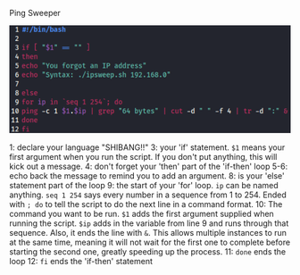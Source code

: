 Ping Sweeper

![BashScript](Images/20240402102617.png)

1: declare your language "SHIBANG!!"
3: your 'if' statement.  `$1` means your first argument when you run the script.  If you don't put anything, this will kick out a message.
4: don't forget your 'then' part of the 'if-then' loop
5-6: echo back the message to remind you to add an argument.
8: is your 'else' statement part of the loop
9: the start of your 'for' loop.  `ip` can be named anything.  `seq 1 254` says every number in a sequence from 1 to 254.  Ended with `; do` to tell the script to do the next line in a command format.
10: The command you want to be run.  `$1` adds the first argument supplied when running the script.  `$ip` adds in the variable from line 9 and runs through that sequence.  Also, it ends the line with `&`.  This allows multiple instances to run at the same time, meaning it will not wait for the first one to complete before starting the second one, greatly speeding up the process.
11: `done` ends the loop
12: `fi` ends the 'if-then' statement
